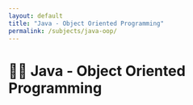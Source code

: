 ```yaml
---
layout: default
title: "Java - Object Oriented Programming"
permalink: /subjects/java-oop/
---
```


# 🧑‍💻 Java - Object Oriented Programming
